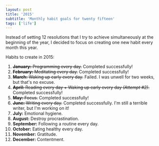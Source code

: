 ```yaml
---
layout: post
title: '2015'
subtitle: 'Monthly habit goals for twenty fifteen'
tags: ['life']
---
```


Instead of setting 12 resolutions that I try to achieve simultaneously at the beginning of the year, I decided to focus on creating one new habit every month this year.

Habits to create in 2015:

1. <del>**January:** Programming every day.</del> <span class="success">Completed successfully!</span>
2. <del>**February:** Meditating every day.</del> <span class="success">Completed successfully!</span>
3. <del>**March:** Waking up early every day.</del> <span class="fail">Failed. I was unwell for two weeks, but that's no excuse.</span>
4. <del>**April:** Reading every day + Waking up early every day <i>(Attempt #2)</i>.</del> <span class="success">Completed successfully!</span>
5. <del>**May:** Focus.</del> <span class="success">Completed successfully!</span>
6. <del>**June:** Writing every day.</del> <span class="success">Completed successfully. I'm still a terrible writer, but I'm working on it!</span>
7. **July:** Emotional hygiene.
8. **August:** Destroy procrastination.
9. **September:** Following a routine every day.
10. **October:** Eating healthy every day.
11. **November:** Gratitude.
12. **December:** Contentment.
